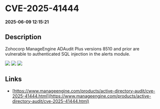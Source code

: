 # CVE-2025-41444

**2025-06-09 12:15:21**

## Description
Zohocorp ManageEngine ADAudit Plus versions 8510 and prior are vulnerable to authenticated SQL injection in the alerts module.

![](https://img.shields.io/static/v1?label=Score&message=8.3&color=red)
![](https://img.shields.io/static/v1?label=Severity&message=HIGH&color=red)
![](https://img.shields.io/static/v1?label=CWE&message=SQL&color=green)

## Links
- [https://www.manageengine.com/products/active-directory-audit/cve-2025-41444.html](https://www.manageengine.com/products/active-directory-audit/cve-2025-41444.html)
